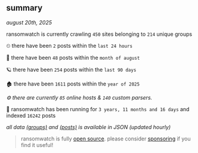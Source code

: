 
## summary
_august 20th, 2025_

ransomwatch is currently crawling `450` sites belonging to `214` unique groups

⏲ there have been `2` posts within the `last 24 hours`

🦈 there have been `48` posts within the `month of august`

🪐 there have been `254` posts within the `last 90 days`

🏚 there have been `1611` posts within the `year of 2025`

_⚙️ there are currently `85` online hosts & `140` custom parsers._

🦕 ransomwatch has been running for `3 years, 11 months and 16 days` and indexed `16242` posts

_all data  [(groups)](http://ransomwhat.telemetry.ltd/groups) and [(posts)](http://ransomwhat.telemetry.ltd/posts) is available in JSON (updated hourly)_

> ransomwatch is fully [open source](https://github.com/joshhighet/ransomwatch#ransomwatch--). please consider [sponsoring](https://github.com/sponsors/joshhighet) if you find it useful!

